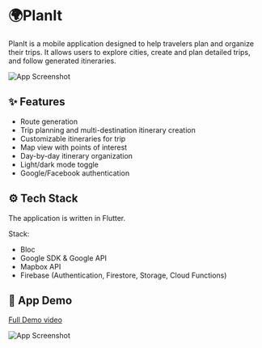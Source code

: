 
# 🌍PlanIt

PlanIt is a mobile application designed to help travelers plan and organize their trips. It allows users to explore cities, create and plan detailed trips, and follow generated itineraries.

![App Screenshot](https://cdn.discordapp.com/attachments/1125864120860819558/1245061619235557406/3.png?ex=66580a3e&is=6656b8be&hm=46531f747fe76a0f2f77065e2ebf91d4c9c3703cf25bf178d26912c2ac52d36c&)




## ✨ Features

- Route generation
- Trip planning and multi-destination itinerary creation
- Customizable itineraries for trip
- Map view with points of interest
- Day-by-day itinerary organization
- Light/dark mode toggle
- Google/Facebook authentication



## ⚙ Tech Stack

The application is written in Flutter. 

Stack:
- Bloc
- Google SDK & Google API
- Mapbox API
- Firebase (Authentication, Firestore, Storage, Cloud Functions)

## 📸 App Demo

[Full Demo video](https://www.youtube.com/watch?v=wZrtyGo9ACY)

![App Screenshot](https://media.giphy.com/media/v1.Y2lkPTc5MGI3NjExaWJrcHh1Mm1mOWF2eGplOXFzaGZwdjk3cHhsNnR4ZHlvMDQ4aG16bCZlcD12MV9pbnRlcm5hbF9naWZfYnlfaWQmY3Q9Zw/KLiRkwGknsieTl3wNo/giphy.gif)